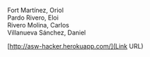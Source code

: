 Fort Martínez, Oriol  
Pardo Rivero, Eloi  
Rivero Molina, Carlos  
Villanueva Sánchez, Daniel  


[http://asw-hacker.herokuapp.com/](Link URL)